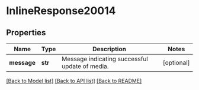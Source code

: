 # InlineResponse20014

## Properties
Name | Type | Description | Notes
------------ | ------------- | ------------- | -------------
**message** | **str** | Message indicating successful update of media. | [optional] 

[[Back to Model list]](../README.md#documentation-for-models) [[Back to API list]](../README.md#documentation-for-api-endpoints) [[Back to README]](../README.md)


